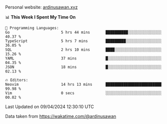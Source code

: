 Personal website: [ardinusawan.xyz](https://ardinusawan.xyz)

<!--START_SECTION:waka-->
📊 **This Week I Spent My Time On** 

```text
💬 Programming Languages: 
Go                       5 hrs 44 mins       ██████████░░░░░░░░░░░░░░░   40.37 % 
TypeScript               5 hrs 7 mins        █████████░░░░░░░░░░░░░░░░   36.05 % 
SQL                      2 hrs 10 mins       ████░░░░░░░░░░░░░░░░░░░░░   15.26 % 
YAML                     37 mins             █░░░░░░░░░░░░░░░░░░░░░░░░   04.35 % 
JSON                     18 mins             █░░░░░░░░░░░░░░░░░░░░░░░░   02.13 % 

🔥 Editors: 
Neovim                   14 hrs 13 mins      █████████████████████████   99.98 % 
Vim                      0 secs              ░░░░░░░░░░░░░░░░░░░░░░░░░   00.02 % 
```


 Last Updated on 09/04/2024 12:30:10 UTC
<!--END_SECTION:waka-->
Data taken from https://wakatime.com/@ardinusawan
